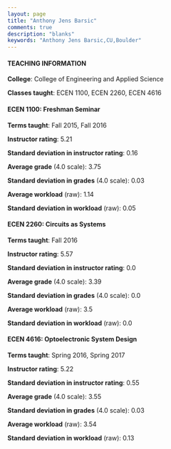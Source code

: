 ```yaml
---
layout: page
title: "Anthony Jens Barsic" 
comments: true
description: "blanks"
keywords: "Anthony Jens Barsic,CU,Boulder"
---
```

<head>
<script src="https://ajax.googleapis.com/ajax/libs/jquery/2.1.3/jquery.min.js"></script>
<script src="https://dl.dropboxusercontent.com/s/pc42nxpaw1ea4o9/highcharts.js?dl=0"></script>
<!-- <script src="../assets/js/highcharts.js"></script> -->
<style type="text/css">@font-face {
	font-family: "Bebas Neue";
	src: url(https://www.filehosting.org/file/details/544349/BebasNeue Regular.otf) format("opentype");
	}
	h1.Bebas { 
		font-family: "Bebas Neue", Verdana, Tahoma;
	}
</style>
</head>
	   
#### TEACHING INFORMATION

**College**: College of Engineering and Applied Science

**Classes taught**: ECEN 1100, ECEN 2260, ECEN 4616

#### ECEN 1100: Freshman Seminar

**Terms taught**: Fall 2015, Fall 2016

**Instructor rating**: 5.21

**Standard deviation in instructor rating**: 0.16

**Average grade** (4.0 scale): 3.75

**Standard deviation in grades** (4.0 scale): 0.03

**Average workload** (raw): 1.14

**Standard deviation in workload** (raw): 0.05

#### ECEN 2260: Circuits as Systems

**Terms taught**: Fall 2016

**Instructor rating**: 5.57

**Standard deviation in instructor rating**: 0.0

**Average grade** (4.0 scale): 3.39

**Standard deviation in grades** (4.0 scale): 0.0

**Average workload** (raw): 3.5

**Standard deviation in workload** (raw): 0.0

#### ECEN 4616: Optoelectronic System Design

**Terms taught**: Spring 2016, Spring 2017

**Instructor rating**: 5.22

**Standard deviation in instructor rating**: 0.55

**Average grade** (4.0 scale): 3.55

**Standard deviation in grades** (4.0 scale): 0.03

**Average workload** (raw): 3.54

**Standard deviation in workload** (raw): 0.13

